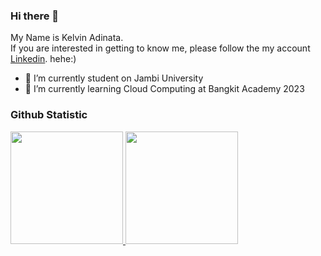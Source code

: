 ### Hi there 👋
My Name is Kelvin Adinata.\
If you are interested in getting to know me, please follow the my account [Linkedin](https://www.linkedin.com/in/kelvin-adinata-b26997229/). hehe:)



- 🔭 I’m currently student on Jambi University
- 🌱 I’m currently learning Cloud Computing at Bangkit Academy 2023

  
### Github Statistic
<p align="left">
<a href="https://github.com/vinwithin">
  <img height="180em" src="https://github-readme-stats-eight-theta.vercel.app/api?username=vinwithin&show_icons=true&theme=algolia&include_all_commits=true&count_private=true"/>
  <img height="180em" src="https://github-readme-stats-eight-theta.vercel.app/api/top-langs/?username=vinwithin&layout=compact&langs_count=8&theme=algolia"/>
</a>
</p>
